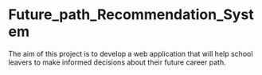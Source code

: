 # Future_path_Recommendation_System
The aim of this project is to develop a web application that will help school leavers to make informed decisions about their future career path.
